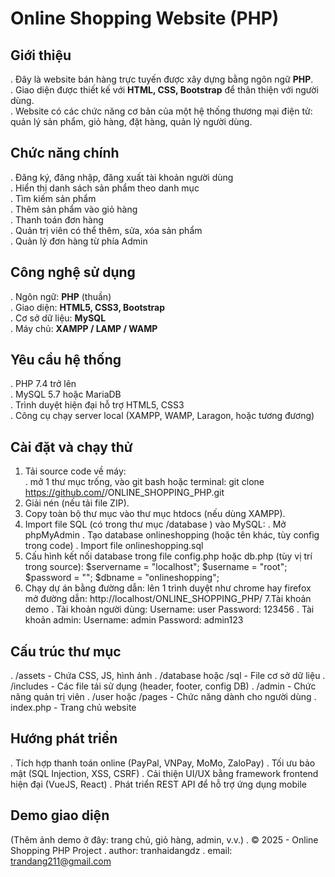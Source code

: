 # Online Shopping Website (PHP)

## Giới thiệu
. Đây là website bán hàng trực tuyến được xây dựng bằng ngôn ngữ **PHP**.  
. Giao diện được thiết kế với **HTML, CSS, Bootstrap** để thân thiện với người dùng.  
. Website có các chức năng cơ bản của một hệ thống thương mại điện tử: quản lý sản phẩm, giỏ hàng, đặt hàng, quản lý người dùng.  

## Chức năng chính
. Đăng ký, đăng nhập, đăng xuất tài khoản người dùng  
. Hiển thị danh sách sản phẩm theo danh mục  
. Tìm kiếm sản phẩm  
. Thêm sản phẩm vào giỏ hàng  
. Thanh toán đơn hàng  
. Quản trị viên có thể thêm, sửa, xóa sản phẩm  
. Quản lý đơn hàng từ phía Admin  

## Công nghệ sử dụng
. Ngôn ngữ: **PHP** (thuần)  
. Giao diện: **HTML5, CSS3, Bootstrap**  
. Cơ sở dữ liệu: **MySQL**  
. Máy chủ: **XAMPP / LAMP / WAMP**  

## Yêu cầu hệ thống
. PHP 7.4 trở lên  
. MySQL 5.7 hoặc MariaDB  
. Trình duyệt hiện đại hỗ trợ HTML5, CSS3  
. Công cụ chạy server local (XAMPP, WAMP, Laragon, hoặc tương đương)  

## Cài đặt và chạy thử
1. Tải source code về máy:  
. mở 1 thư mục trống, vào git bash hoặc terminal: 
   git clone https://github.com/<your-username>/ONLINE_SHOPPING_PHP.git
2. Giải nén (nếu tải file ZIP).
3. Copy toàn bộ thư mục vào thư mục htdocs (nếu dùng XAMPP).
4. Import file SQL (có trong thư mục /database ) vào MySQL:
. Mở phpMyAdmin
. Tạo database onlineshopping (hoặc tên khác, tùy config trong code)
. Import file onlineshopping.sql
5. Cấu hình kết nối database trong file config.php hoặc db.php (tùy vị trí trong source):
   $servername = "localhost";
   $username   = "root";
   $password   = "";
   $dbname     = "onlineshopping";
6. Chạy dự án bằng đường dẫn: lên 1 trình duyệt như chrome hay firefox mở đường dẫn:
   http://localhost/ONLINE_SHOPPING_PHP/
7.Tài khoản demo
. Tài khoản người dùng:
Username: user
Password: 123456
. Tài khoản admin:
Username: admin
Password: admin123
## Cấu trúc thư mục
. /assets - Chứa CSS, JS, hình ảnh
. /database hoặc /sql - File cơ sở dữ liệu
. /includes - Các file tái sử dụng (header, footer, config DB)
. /admin - Chức năng quản trị viên
. /user hoặc /pages - Chức năng dành cho người dùng
. index.php - Trang chủ website

## Hướng phát triển
. Tích hợp thanh toán online (PayPal, VNPay, MoMo, ZaloPay)
. Tối ưu bảo mật (SQL Injection, XSS, CSRF)
. Cải thiện UI/UX bằng framework frontend hiện đại (VueJS, React)
. Phát triển REST API để hỗ trợ ứng dụng mobile
## Demo giao diện

(Thêm ảnh demo ở đây: trang chủ, giỏ hàng, admin, v.v.)
. © 2025 - Online Shopping PHP Project
. author: tranhaidangdz
. email: trandang211@gmail.com
